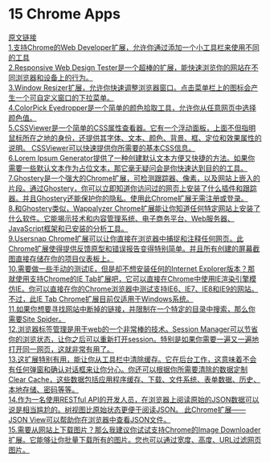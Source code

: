 # 15 Chrome Apps
[原文链接]( http://www.codeceo.com/article/15-chrome-extension.html?ref=myread) <br>
[1.支持Chrome的Web Developer扩展，允许你通过添加一个小工具栏来使用不同的工具](https://chrome.google.com/webstore/detail/web-developer/bfbameneiokkgbdmiekhjnmfkcnldhhm)<br>
[2.Responsive Web Design Tester是一个超棒的扩展，能快速浏览你的网站在不同浏览器和设备上的行为。](https://chrome.google.com/webstore/detail/responsive-web-design-tes/objclahbaimlfnbjdeobicmmlnbhamkg?hl=en%20)<br>
[3.Window Resizer扩展，允许你快速调整浏览器窗口。点击菜单栏上的图标会产生一个可自定义窗口的下拉菜单。](https://chrome.google.com/webstore/detail/window-resizer/kkelicaakdanhinjdeammmilcgefonfh?hl=en%20)<br>
[4.ColorPick Eyedropper是一个简单的颜色拾取工具，允许你从任意网页中选择颜色值。](https://chrome.google.com/webstore/detail/colorpick-eyedropper/ohcpnigalekghcmgcdcenkpelffpdolg?hl=en%20)<br>
[5.CSSViewer是一个简单的CSS属性查看器。它有一个浮动面板，上面不但指明鼠标所在之地的身份，还提供其字体、文本、颜色、背景、框、定位和效果属性的说明。 CSSViewer可以快速提供你所需要的基本CSS信息。](https://chrome.google.com/webstore/detail/cssviewer/ggfgijbpiheegefliciemofobhmofgce?hl=en) <br>
[6.Lorem Ipsum Generator提供了一种创建默认文本方便又快捷的方法。如果你需要一些默认文本作为占位文本，那它毫无疑问会是你快速达到目的的工具。](https://chrome.google.com/webstore/detail/lorem-ipsum-generator-def/mcdcbjjoakogbcopinefncmkcamnfkdb?hl=en%20) <br>
[7.Ghostery是一个强大的Chrome扩展，可检测跟踪器、像素，以及网站上嵌入的片段。通过Ghostery，你可以立即知道你访问过的网页上安装了什么插件和跟踪器。并且Ghostery还能保护你的隐私。使用此Chrome扩展无需注册或登录。](https://chrome.google.com/webstore/detail/ghostery/mlomiejdfkolichcflejclcbmpeaniij?hl=en%20)<br>
[8.和Ghostery类似，Wappalyzer Chrome扩展能让你知道任何特定网站上安装了什么软件。它能揭示技术和内容管理系统、电子商务平台、Web服务器、JavaScript框架和已安装的分析工具。](https://chrome.google.com/webstore/detail/wappalyzer/gppongmhjkpfnbhagpmjfkannfbllamg?hl=en%20)<br>
[9.Usersnap Chrome扩展可以让你直接在浏览器中捕捉和注释任何网页。此Chrome扩展使得提供反馈原型和错误报告变得特别简单。并且所有创建的屏幕截图直接存储在你的项目仪表板上。](https://chrome.google.com/webstore/detail/usersnap-annotate-screens/khehmhbaabkepkojebhcpjifcmojdmgd?hl=en%20)<br>
[10.需要做一些手动的测试IE，但是却不想安装任何的Internet Explorer版本？那就使用支持Chrome的IE Tab扩展吧，它可以直接在Chrome中使用IE渲染引擎模仿IE。你可以直接在你的Chrome浏览器中测试支持IE6、IE7、IE8和IE9的网站。不过，此IE Tab Chrome扩展目前仅适用于Windows系统。](https://chrome.google.com/webstore/detail/ie-tab/hehijbfgiekmjfkfjpbkbammjbdenadd?hl=en%20)<br>
[11.如果你想要寻找网站中断掉的链接，并限制在一个特定的目录中搜索，那么你需要Site Spider。](https://chrome.google.com/webstore/detail/site-spider-mark-ii/gedjofgioahckekhpgknhchelbpdogok?hl=en%20)<br>
[12.浏览器标签管理是用于web的一个非常棒的技术。Session Manager可以节省你的浏览状态，让你之后可以重新打开session。特别是如果你需要一遍又一遍地打开同一网页，这就非常有用了。](https://chrome.google.com/webstore/detail/session-manager/bbcnbpafconjjigibnhbfmmgdbbkcjfi?hl=en%20)<br>
[13.这扩展特别有用，能让你从工具栏中清除缓存。它在后台工作，这意味着不会有任何弹窗和确认对话框来让你分心。你还可以根据你所需要清除的数据定制Clear Cache，这些数据包括应用程序缓存、下载、文件系统、表单数据、历史、本地存储、密码等等。](https://chrome.google.com/webstore/detail/clear-cache/cppjkneekbjaeellbfkmgnhonkkjfpdn?hl=en%20)<br>
[14.作为一名使用RESTful API的开发人员，在浏览器上阅读原始的JSON数据可以说是相当尴尬的。树视图比原始状态更便于阅读JSON。 此Chrome扩展——JSON View可以帮助你在浏览器中查看JSON文件。](https://chrome.google.com/webstore/detail/jsonview/chklaanhfefbnpoihckbnefhakgolnmc?hl=en%20)<br>
[15.需要从网站上下载图片？那么我建议你试试支持Chrome的Image Downloader扩展。它能够让你批量下载所有的图片。您也可以通过宽度、高度、URL过滤网页图片。](https://chrome.google.com/webstore/detail/image-downloader/cnpniohnfphhjihaiiggeabnkjhpaldj%20)







